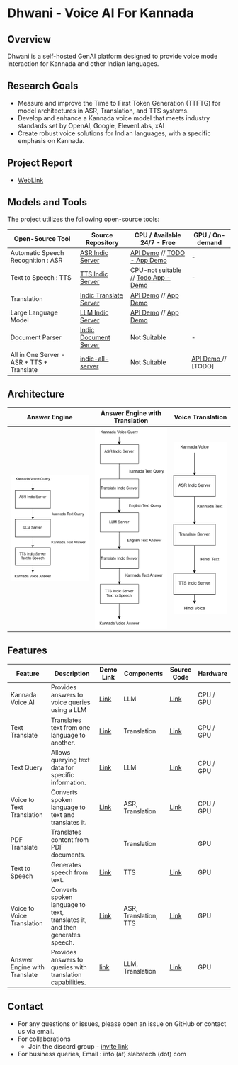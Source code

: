 # Dhwani - Voice AI For Kannada

## Overview

Dhwani is a self-hosted GenAI platform designed to provide voice mode interaction for Kannada and other Indian languages. 

## Research Goals

- Measure and improve the Time to First Token Generation (TTFTG) for model architectures in ASR, Translation, and TTS systems.
- Develop and enhance a Kannada voice model that meets industry standards set by OpenAI, Google, ElevenLabs, xAI
- Create robust voice solutions for Indian languages, with a specific emphasis on Kannada.

## Project Report

- [WebLink](https://github.com/sachinsshetty/onwards/blob/main/idea/2025/2025-02-24-gpu-access.md)


## Models and Tools

The project utilizes the following open-source tools:

| Open-Source Tool                       | Source Repository                                          | CPU / Available 24/7 - Free| GPU / On-demand |
|---------------------------------------|-------------------------------------------------------------|----------------|----------------|
| Automatic Speech Recognition : ASR   | [ASR Indic Server](https://github.com/slabstech/asr-indic-server) | [API Demo](https://huggingface.co/spaces/gaganyatri/asr_indic_server_cpu) // [TODO - App Demo](https://huggingface.co/spaces/gaganyatri/asr_indic_app_gradio) |  - |
| Text to Speech : TTS                  | [TTS Indic Server](https://github.com/slabstech/tts-indic-server)  | CPU-not suitable // [Todo App -Demo]()           | - |
| Translation                           | [Indic Translate Server](https://github.com/slabstech/indic-translate-server) | [API Demo](https://huggingface.co/spaces/gaganyatri/translate_indic_server_cpu) // [App Demo](https://huggingface.co/spaces/gaganyatri/translate_indic_local)          |            |
| Large Language Model                           | [LLM Indic Server](https://github.com/slabstech/llm-indic-server) | [API Demo](https://huggingface.co/spaces/gaganyatri/translate_indic_server_cpu) // [App Demo](https://huggingface.co/spaces/gaganyatri/llm_indic_local_2)         |            |
| Document Parser                           | [Indic Document Server](https://github.com/slabstech/docs-indic-server) | Not Suitable          |    -        |
|All in One Server - ASR + TTS + Translate | [indic-all-server](server/indic_all/) | Not Suitable |  [API Demo ](https://gaganyatri-indic-all-server.hf.space/docs) // [TODO] |

## Architecture

| Answer Engine| Answer Engine with Translation                                 | Voice Translation                          |
|----------|-----------------------------------------------|---------------------------------------------|
| ![Answer Engine](docs/workflow/kannada-answer-engine.drawio.png "Engine") | ![Answer Engine Translation](docs/workflow/kannada-answer-engine-translate.png "Engine") | ![Voice Translation](docs/workflow/voice-translation.drawio.png "Voice Translation") |

## Features

| Feature                      | Description                                                                 | Demo Link | Components          | Source Code       | Hardware       |
|------------------------------|-----------------------------------------------------------------------------|-----------|---------------------|-------------------|---------------|
| Kannada Voice AI                | Provides answers to voice queries using a LLM                     | [Link](https://huggingface.co/spaces/gaganyatri/dhwani-voice-model)  | LLM                 | [Link](ux/answer_engine/app.py)          | CPU / GPU |
| Text Translate               | Translates text from one language to another.                                | [Link](https://huggingface.co/spaces/gaganyatri/dhwani_text_translate)  | Translation         | [Link](ux/text_translate/app.py)          | CPU / GPU | 
| Text Query                   | Allows querying text data for specific information.                          | [Link](https://huggingface.co/spaces/gaganyatri/dhwani_text_query)  | LLM                 | [Link](ux/text_query/app.py)          | CPU / GPU |
| Voice to Text Translation    | Converts spoken language to text and translates it.                          | [Link](https://huggingface.co/spaces/gaganyatri/dhwani)  | ASR, Translation    | [Link](ux/voice_to_text_translation/app.py)          | CPU / GPU |
| PDF Translate                | Translates content from PDF documents.                                       |  | Translation         |           | GPU |
| Text to Speech           | Generates speech from text.                                                  |  [Link](https://huggingface.co/spaces/gaganyatri/tts_dhwani_usecase) | TTS                 | [Link](ux/text_to_speech/app.py)          | GPU |
| Voice to Voice Translation   | Converts spoken language to text, translates it, and then generates speech.   | [Link](https://huggingface.co/spaces/gaganyatri/dhwani-tts)  | ASR, Translation, TTS| [Link](ux/voice_to_voice_translation/app.py)          | GPU |
| Answer Engine with Translate| Provides answers to queries with translation capabilities.                   |   [link](https://huggingface.co/spaces/gaganyatri/dhwani_voice_to_any) | LLM, Translation    | [Link](ux/answer_engine_translate/app.py)          | GPU|

## Contact
- For any questions or issues, please open an issue on GitHub or contact us via email.
- For collaborations
  - Join the discord group - [invite link](https://discord.gg/WZMCerEZ2P) 
- For business queries, Email : info (at) slabstech (dot) com